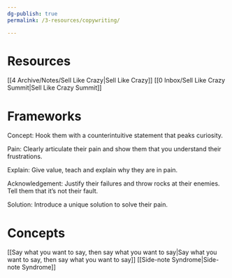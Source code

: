 ```yaml
---
dg-publish: true
permalink: /3-resources/copywriting/

---
```


# Resources
[[4 Archive/Notes/Sell Like Crazy\|Sell Like Crazy]]
[[0 Inbox/Sell Like Crazy Summit\|Sell Like Crazy Summit]]

# Frameworks
Concept: Hook them with a counterintuitive statement that peaks curiosity.  
  
Pain: Clearly articulate their pain and show them that you understand their frustrations.  
  
Explain: Give value, teach and explain why they are in pain.  
  
Acknowledgement: Justify their failures and throw rocks at their enemies. Tell them that it’s not their fault.  
  
Solution: Introduce a unique solution to solve their pain.

# Concepts
[[Say what you want to say, then say what you want to say\|Say what you want to say, then say what you want to say]]
[[Side-note Syndrome\|Side-note Syndrome]]



